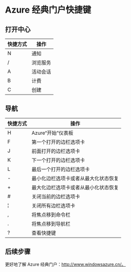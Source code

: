 <properties
   pageTitle="Azure 经典门户快捷键 | Windows Azure"
   description="本文始终列出可在整个 Azure 经典门户中使用的最新快捷键。单个服务可能有其自身的专用快捷键。"
   services="cloud-services"
   documentationCenter=""
   authors="curtand"
   manager="stevenpo"
   editor=""/>

<tags
   ms.service="multiple"
   ms.date="12/01/2015"
   wacn.date="01/15/2016"/>

# Azure 经典门户快捷键

## 打开中心

| 快捷方式 | 操作 |
|--------|----------|
| N | 通知 |
| / | 浏览服务 |
| A | 活动会话 |
| B | 计费 |
| C | 创建 |

## 导航

| 快捷方式 | 操作 |
|--------|----------|
| H | Azure“开始”仪表板 |
| F | 第一个打开的边栏选项卡 |
| J | 前面打开的边栏选项卡 |
| K | 下一个打开的边栏选项卡 |
| L | 最后一个打开的边栏选项卡 |
| - | 最小化边栏选项卡或者从最大化状态恢复 |
| + | 最大化边栏选项卡或者从最小化状态恢复 |
| # | 关闭当前的边栏选项卡 |
| ¦ | 关闭所有边栏选项卡 |
| , | 将焦点移到命令栏 |
| . | 将焦点移到导航栏 |
| ? | 查看快捷键 |


## 后续步骤

更好地了解 Azure 经典门户：http://www.windowsazure.cn/。

<!---HONumber=Mooncake_0104_2016-->
